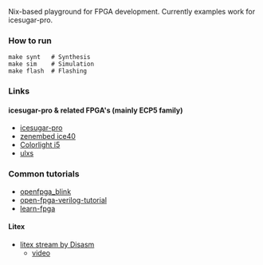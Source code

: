 Nix-based playground for FPGA development. Currently examples work for icesugar-pro.

### How to run
```shell
make synt   # Synthesis
make sim    # Simulation
make flash  # Flashing
```

### Links

#### icesugar-pro & related FPGA's (mainly ECP5 family)

- [icesugar-pro](https://github.com/wuxx/icesugar-pro)
- [zenembed ice40](https://zenembed.com/ice40)
- [Colorlight i5](https://tomverbeure.github.io/2021/01/22/The-Colorlight-i5-as-FPGA-development-board.html#from-unboxing-to-blinky)
- [ulxs](https://github.com/danderson/ulxs)

### Common tutorials
- [openfpga_blink](https://yodalee.me/2021/08/openfpga_blink/)
- [open-fpga-verilog-tutorial](https://github.com/Obijuan/open-fpga-verilog-tutorial)
- [learn-fpga](https://github.com/BrunoLevy/learn-fpga)

#### Litex
- [litex stream by Disasm](https://github.com/Disasm/litex-stream)
    - [video](https://www.youtube.com/watch?v=XG_9nfXwfI8)
